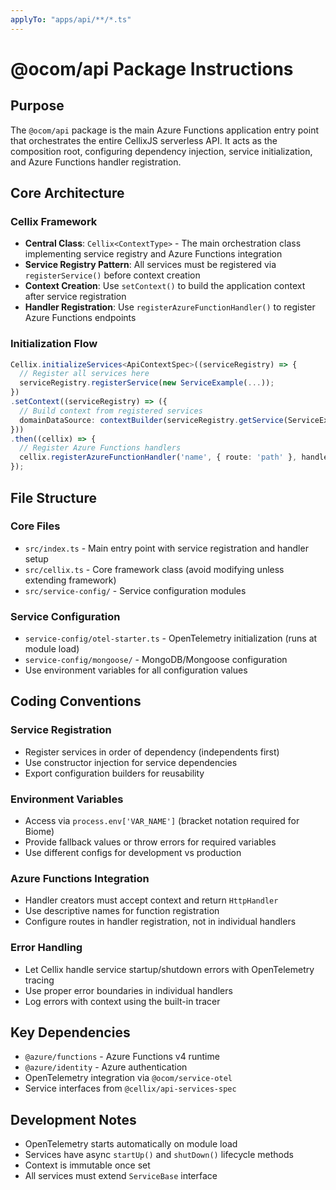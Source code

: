 ```yaml
---
applyTo: "apps/api/**/*.ts"
---
```


# @ocom/api Package Instructions

## Purpose
The `@ocom/api` package is the main Azure Functions application entry point that orchestrates the entire CellixJS serverless API. It acts as the composition root, configuring dependency injection, service initialization, and Azure Functions handler registration.

## Core Architecture

### Cellix Framework
- **Central Class**: `Cellix<ContextType>` - The main orchestration class implementing service registry and Azure Functions integration
- **Service Registry Pattern**: All services must be registered via `registerService()` before context creation
- **Context Creation**: Use `setContext()` to build the application context after service registration
- **Handler Registration**: Use `registerAzureFunctionHandler()` to register Azure Functions endpoints

### Initialization Flow
```typescript
Cellix.initializeServices<ApiContextSpec>((serviceRegistry) => {
  // Register all services here
  serviceRegistry.registerService(new ServiceExample(...));
})
.setContext((serviceRegistry) => ({
  // Build context from registered services
  domainDataSource: contextBuilder(serviceRegistry.getService(ServiceExample))
}))
.then((cellix) => {
  // Register Azure Functions handlers
  cellix.registerAzureFunctionHandler('name', { route: 'path' }, handlerCreator);
});
```

## File Structure

### Core Files
- `src/index.ts` - Main entry point with service registration and handler setup
- `src/cellix.ts` - Core framework class (avoid modifying unless extending framework)
- `src/service-config/` - Service configuration modules

### Service Configuration
- `service-config/otel-starter.ts` - OpenTelemetry initialization (runs at module load)
- `service-config/mongoose/` - MongoDB/Mongoose configuration
- Use environment variables for all configuration values

## Coding Conventions

### Service Registration
- Register services in order of dependency (independents first)
- Use constructor injection for service dependencies
- Export configuration builders for reusability

### Environment Variables
- Access via `process.env['VAR_NAME']` (bracket notation required for Biome)
- Provide fallback values or throw errors for required variables
- Use different configs for development vs production

### Azure Functions Integration
- Handler creators must accept context and return `HttpHandler`
- Use descriptive names for function registration
- Configure routes in handler registration, not in individual handlers

### Error Handling
- Let Cellix handle service startup/shutdown errors with OpenTelemetry tracing
- Use proper error boundaries in individual handlers
- Log errors with context using the built-in tracer

## Key Dependencies
- `@azure/functions` - Azure Functions v4 runtime
- `@azure/identity` - Azure authentication
- OpenTelemetry integration via `@ocom/service-otel`
- Service interfaces from `@cellix/api-services-spec`

## Development Notes
- OpenTelemetry starts automatically on module load
- Services have async `startUp()` and `shutDown()` lifecycle methods
- Context is immutable once set
- All services must extend `ServiceBase` interface
